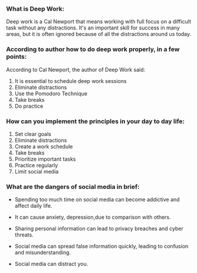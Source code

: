### What is Deep Work:
Deep work is a  Cal Newport that means working with full focus on a difficult task without any distractions. It's an important skill for success in many areas, but it is often ignored because of all the distractions around us today.

### According to author how to do deep work properly, in a few points:
According to Cal Newport, the author of Deep Work said:
1. It is essential to schedule deep work sessions
2. Eliminate distractions
3. Use the Pomodoro Technique
4. Take breaks
5. Do practice

### How can you implement the principles in your day to day life:
1. Set clear goals 
2. Eliminate distractions
3. Create a work schedule
4. Take breaks
5. Prioritize important tasks
6. Practice regularly
7. Limit social media 

### What are the dangers of social media in brief:
* Spending too much time on social media can become addictive and affect daily life.

* It can cause anxiety, depression,due to comparison with others.

* Sharing personal information can lead to privacy breaches and cyber threats.

* Social media can spread false information quickly, leading to confusion and misunderstanding.

* Social media can distract you.
 